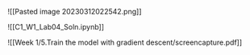 ![[Pasted image 20230312022542.png]]

![[C1_W1_Lab04_Soln.ipynb]]

![[Week 1/5.Train the model with gradient descent/screencapture.pdf]]